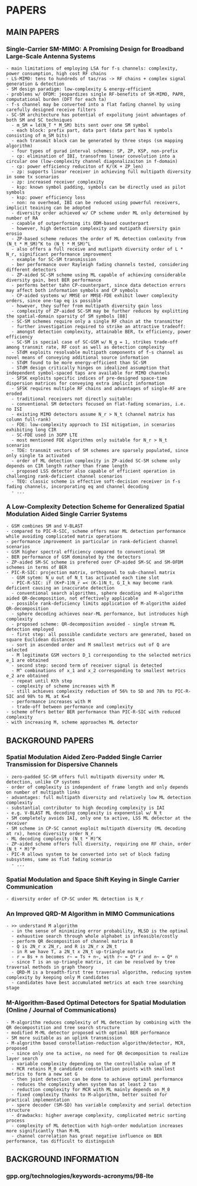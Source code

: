 # PAPERS

## MAIN PAPERS

### Single-Carrier SM-MIMO: A Promising Design for Broadband Large-Scale Antenna Systems
    - main limitations of employing LSA for f-s channels: complexity, power consumption, high cost RF chains
    - LS-MIMO: tens to hundreds of tas/ras -> RF chains + complex signal generation & detection
    - SM design paradigm: low-complexity & energy-efficient
    - problems w/ OFDM: jeopardizes single RF-benefits of SM-MIMO, PAPR, computational burden (DFT for each ta)
    - f-s channel may be converted into a flat fading channel by using carefully designed receive filters
    - SC-SM architecture has potential of expolitung joint advantages of both SM and SC techniques
      - m_SM = ld(N_T * M_SM) bits sent over one SM symbol
      - each block: prefix part, data part (data part has K symbols consisting of m_SM bits)
      - each transmit block can be generated by three steps (sm mapping algorithm)
      - four types of gurad interval schemes: SP, ZP, KSP, non-prefix
      - cp: elimination of IBI, transofrms linear convolution into a circular one (low-complexity channel diagonalizaiton in f-domain)
      - cp: power efficiency reduciton of K/(K + ZP_len)
      - zp: supports linear receiver in achieving full multipath diversity in some tx scenarios
      - zp: increased receiver complexity
      - ksp: known symbol padding, symbols can be directly used as pilot symbols
      - ksp: power efficiency loss
      - non: no overhead, IBI can be reduced using powerful receivers, implicit teaining can be adopted
      - diversity order achieved w/ CP scheme under ML only determined by number of RA
      - capable of outperforming its ODM-based counterpart
      - however, high detection complexity and mutipath diversity gain erosio
      - ZP-based scheme reduces the order of ML detection comlexity from (N_t * M_SM)^K to (N_t * M_SM)^L
      - also offers a full receive and mutlipath diversity order of L * N_r, significant performance improvement
      - example for SC-SM transmission
      - ber performance over Rayleigh fading channels tested, considering different detectors
      - ZP-aided SC-SM scheme using ML capable of achieving considerable diversity gain, best BER performance
      - performs better tahn CP-counterpart, since data detection errors may affect both information symbols and CP symbols
      - CP-aided systems w/ MMSE or MMSE-FDE exhibit lower complexity orders, since one-tap eq is possible
      - however, they suffer from multipath diversity gain loss
      - complexity of ZP-aided SC-SM may be further reduces by explitting the spatial-domain sparsity of SM symbols [88]
      - SC-SM schemes require only a single RF chain at the transmitter
      - further investigation required to strike an attractive tradeoff:
      - amongst detection complexity, attainable BER, tx efficiency, power efficiency
      - SC-SM is special case of SC-GSM w/ N_g = 1, strikes trade-off among transmit rate, RF cost as well as detection complexity
      - STdM exploits resolvable multipath components of f-s channel as novel means of conveying additional source information
      - STdM found to be more energy-efficient than SC-SM
      - STdM design critically hinges on idealized assumption that independent symbol-spaced taps are available for MIMO channels
      - SFSK exploits specific indices of pre-designed space-time dispersion matrices for conveying extra implicit information
      - SFSK requires multiple RF chains and advantages of single-RF are eroded
      - traditional receivers not directly suitable:
      - conventional SM detectors focused on flat-fading scenarios, i.e. no ISI
      - existing MIMO detectors assume N_r > N_t (channel matrix has column full-rank)
      - FDE: low-complexity approach to ISI mitigation, in scenarios exhibiting long CIR
      - SC-FDE used in 3GPP LTE
      - most mentioned FDE algorithms only suitable for N_r > N_t scenarios
      - TDE: transmit vectors of SM schemes are sparsely populated, since only single ta activated
      - order of ML detection complexity in ZP-aided SC-SM scheme only depends on CIR length rather than frame length
      - proposed LSS detector also capable of efficient operation in challenging rank-deficient channel scenarios
      - TEQ: classic scheme is effective soft-decision receiver in f-s fading channels, incorporating eq and channel decoding
      - ...
      
      
      
### A Low-Complexity Detection Scheme for Generalized Spatial Modulation Aided Single Carrier Systems
    - GSM combines SM and V-BLAST
    - compared to PIC-R-SIC, scheme offers near ML detection performance while avoiding complicated matrix operations
    - performance improvement in particular in rank-deficient channel scenarios
    - GSM higher spectral efficiency compared to conventional SM
    - BER performance of GSM dominated by the detectors
    - ZP-aided SM-SC scheme is prefered over CP-aided SM-SC and SM-OFDM schemes in terms of BER
    - PIC-R-SIC: projection matrix, orthogonal to sub-channel matrix
      - GSM sytem: N_u out of N_t tas activated each time slot
      - PIC-R-SIC: if (K+P-1)N_r =< (K-1)N_t, G_I_k may become rank deficient causing an inaccurate detection
      - conventional search algorithms, sphere decoding and M-algorithm aided QR-decomposition, not effectively applicable
      - possible rank-deficiency limits application of M-algorithm aided QR-decomposition
      - sphere decoding achieves near-ML performance, but introduces high complexity
      - proposed scheme: QR-decomposition avoided - single stream ML detection employed
      - first step: all possible candidate vectors are generated, based on square Euclidean distances
      - sort in ascended order and M smallest metrics out of Q are selected
      - M legitimate GSM vectors D_1 corresponding to the selected metrics e_1 are obtained
      - second step: second term of receiver signal is detected
      - M^ combinations of x_1 and x_2 corresponding to smallest metrics e_2 are obtained
      - repeat until Kth step
      - complexity of scheme increases with M
      - still achieves complexity reduction of 56% to SD and 78% to PIC-R-SIC and 98% to ML at K=4
      - performance increases with M
      - trade-off between performance and complexity
    - scheme offers better BER performance than PIC-R-SIC with reduced complexity
    - with increasing M, scheme approaches ML detector

## BACKGROUND PAPERS

### Spatial Modulation Aided Zero-Padded Single Carrier Transmission for Dispersive Channels
    - zero-padded SC-SM offers full multipath diversity under ML detection, unlike CP systems
    - order of complexity is independent of frame length and only depends on number of multipath links
    - advantages: full multipath diversity and relatively low ML detection complexity
    - substantial contributor to high decoding complexity is IAI
    - e.g. V-BLAST ML decoding complexity is exponential w/ N_t
    - SM completely avoids IAI, only one ta active, LSS ML detector at the receiver
    - SM scheme in CP-SC cannot exploit multipath diversity (ML decoding at rx), hence diversity order N_r
    - ML decoding complexity (N_t * M)^K
    - ZP-aided scheme offers full diversity, requiring one RF chain, order (N_t * M)^P 
    - PIC-R allows system to be converted into set of block fading subsystems, same as flat fading scenario
      - ...
      
### Spatial Modulation and Space Shift Keying in Single Carrier Communication
    - diversity order of CP-SC under ML detection is N_r


### An Improved QRD-M Algorithm in MIMO Communications
    - >> understand M algorithm
      - in the sense of minimizing error probability, MLSD is the optimal
      - exhaustive search through whole alphabet is infeasible/costly
      - perform QR decomposition of channel matrix B
      - Q is 2N_r x 2N_r, and R is 2N_r x 2N_t
      - in R we have T, a 2N_t x 2N_t up-triangle matrix
      - r = Bs + n becomes r~ = Ts + n~, with r~ = Q* r and n~ = Q* n
      - since T is an up-triangle matrix, it can be resolved by tree traversal methods in graph theory
      - QRD-M is a breadth-first tree traversal algorithm, reducing system complexity by keeping only M candidates
      - candidates have best accumulated metrics at each tree searching stage
      

### M-Algorithm-Based Optimal Detectors for Spatial Modulation (Online / Journal of Communications)
    - M-algorithm reduces complexity of ML detection by combining with the QR decompostition and tree search structure
    - modified M-ML detector proposed with optimal BER performance
    - SM more suitable as an uplink transmission
    - M-algorithm based constellation-reduction algorithm/detector, MCR, proposed
      - since only one ta active, no need for QR decomposition to realize layer search
      - variable complexity depending on the controllable value of M
      - MCR retains M_0 candidate constellation points with smallest metrics to form a new set G
      - then joint detection can be done to achieve optimal performance
      - reduces the complexity when system has at least 2 tas
      - reduction complexity for MCR with ML mainly depends on M_0
      - fixed complexity thanks to M-algorithm, better suited for practical implementation
      - spere decoder (SM-SD) has variable complexity and serial detection structure
      - drawbacks: higher average complexity, complicated metric sorting process
      - complexity of ML detection with high-order modulation increases more significantly than M-ML
      - channel correlation has great negative influence on BER performance, tas difficult to distinguish
      
## BACKGROUND INFORMATION

### gpp.org/technologies/keywords-acronyms/98-lte
